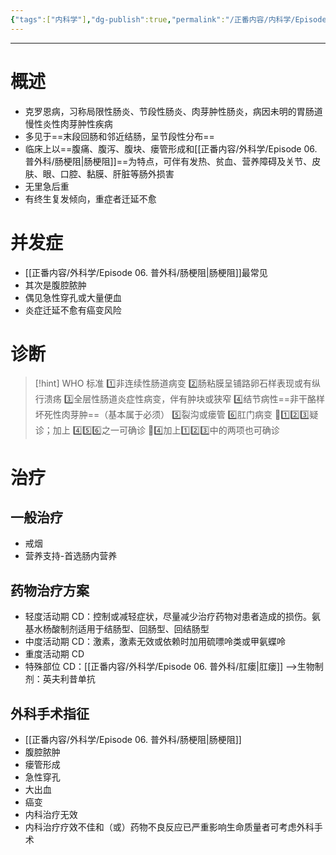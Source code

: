 ```yaml
---
{"tags":["内科学"],"dg-publish":true,"permalink":"/正番内容/内科学/Episode 03. 消化系统/克罗恩病/","dgPassFrontmatter":true}
---
```


---
# 概述
+ 克罗恩病，习称局限性肠炎、节段性肠炎、肉芽肿性肠炎，病因未明的胃肠道慢性炎性肉芽肿性疾病
+ 多见于==末段回肠和邻近结肠，呈节段性分布==
+ 临床上以==腹痛、腹泻、腹块、瘘管形成和[[正番内容/外科学/Episode 06. 普外科/肠梗阻\|肠梗阻]]==为特点，可伴有发热、贫血、营养障碍及关节、皮肤、眼、口腔、黏膜、肝脏等肠外损害
+ 无里急后重
+ 有终生复发倾向，重症者迁延不愈
# 并发症
- [[正番内容/外科学/Episode 06. 普外科/肠梗阻\|肠梗阻]]最常见
- 其次是腹腔脓肿
- 偶见急性穿孔或大量便血
- 炎症迁延不愈有癌变风险
# 诊断
>[!hint] WHO 标准
>1️⃣非连续性肠道病变
>2️⃣肠粘膜呈铺路卵石样表现或有纵行溃疡
>3️⃣全层性肠道炎症性病变，伴有肿块或狭窄
>4️⃣结节病性==非干酪样坏死性肉芽肿==（基本属于必须）
>5️⃣裂沟或瘘管
>6️⃣肛门病变
>🔴1️⃣2️⃣3️⃣疑诊；加上 4️⃣5️⃣6️⃣之一可确诊
>🔴4️⃣加上1️⃣2️⃣3️⃣中的两项也可确诊
# 治疗
## 一般治疗 
+ 戒烟
+ 营养支持-首选肠内营养
## 药物治疗方案
+ 轻度活动期 CD：控制或减轻症状，尽量减少治疗药物对患者造成的损伤。氨基水杨酸制剂适用于结肠型、回肠型、回结肠型
+ 中度活动期 CD：激素，激素无效或依赖时加用硫嘌呤类或甲氨蝶呤
+ 重度活动期 CD
+ 特殊部位 CD：[[正番内容/外科学/Episode 06. 普外科/肛瘘\|肛瘘]] -->生物制剂：英夫利昔单抗
## 外科手术指征
+ [[正番内容/外科学/Episode 06. 普外科/肠梗阻\|肠梗阻]]
+ 腹腔脓肿
+ 瘘管形成
+ 急性穿孔
+ 大出血
+ 癌变
+ 内科治疗无效
+ 内科治疗疗效不佳和（或）药物不良反应已严重影响生命质量者可考虑外科手术